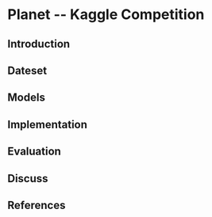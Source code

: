 # Planet -- Kaggle Competition

## Introduction

## Dateset

## Models

## Implementation

## Evaluation

## Discuss

## References
